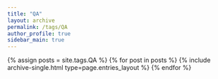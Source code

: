 ```yaml
---
title: "QA"
layout: archive
permalink: /tags/QA
author_profile: true
sidebar_main: true
---
```


{% assign posts = site.tags.QA %}
{% for post in posts %} {% include archive-single.html type=page.entries_layout %} {% endfor %}